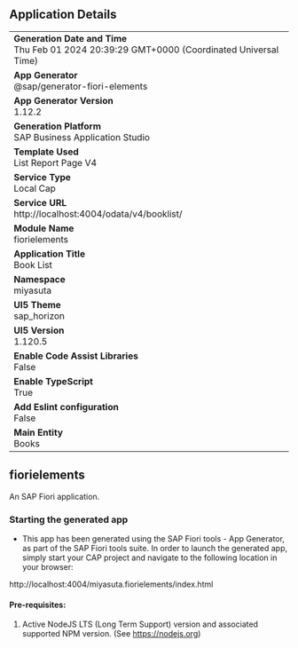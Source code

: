 ## Application Details
|               |
| ------------- |
|**Generation Date and Time**<br>Thu Feb 01 2024 20:39:29 GMT+0000 (Coordinated Universal Time)|
|**App Generator**<br>@sap/generator-fiori-elements|
|**App Generator Version**<br>1.12.2|
|**Generation Platform**<br>SAP Business Application Studio|
|**Template Used**<br>List Report Page V4|
|**Service Type**<br>Local Cap|
|**Service URL**<br>http://localhost:4004/odata/v4/booklist/
|**Module Name**<br>fiorielements|
|**Application Title**<br>Book List|
|**Namespace**<br>miyasuta|
|**UI5 Theme**<br>sap_horizon|
|**UI5 Version**<br>1.120.5|
|**Enable Code Assist Libraries**<br>False|
|**Enable TypeScript**<br>True|
|**Add Eslint configuration**<br>False|
|**Main Entity**<br>Books|

## fiorielements

An SAP Fiori application.

### Starting the generated app

-   This app has been generated using the SAP Fiori tools - App Generator, as part of the SAP Fiori tools suite.  In order to launch the generated app, simply start your CAP project and navigate to the following location in your browser:

http://localhost:4004/miyasuta.fiorielements/index.html

#### Pre-requisites:

1. Active NodeJS LTS (Long Term Support) version and associated supported NPM version.  (See https://nodejs.org)


